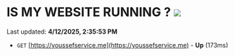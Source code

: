 # IS MY WEBSITE RUNNING ? [![](https://img.shields.io/static/v1?label=Sponsor&message=%E2%9D%A4&logo=GitHub&color=%23fe8e86)](https://github.com/sponsors/Youssef-Lehmam)

Last updated: **4/12/2025, 2:35:53 PM**

- `GET` [https://youssefservice.me](https://youssefservice.me) - **Up** (173ms)
